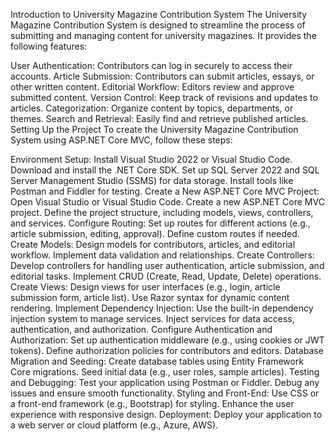 Introduction to University Magazine Contribution System
The University Magazine Contribution System is designed to streamline the process of submitting and managing content for university magazines. It provides the following features:

User Authentication: Contributors can log in securely to access their accounts.
Article Submission: Contributors can submit articles, essays, or other written content.
Editorial Workflow: Editors review and approve submitted content.
Version Control: Keep track of revisions and updates to articles.
Categorization: Organize content by topics, departments, or themes.
Search and Retrieval: Easily find and retrieve published articles.
Setting Up the Project
To create the University Magazine Contribution System using ASP.NET Core MVC, follow these steps:

Environment Setup:
Install Visual Studio 2022 or Visual Studio Code.
Download and install the .NET Core SDK.
Set up SQL Server 2022 and SQL Server Management Studio (SSMS) for data storage.
Install tools like Postman and Fiddler for testing.
Create a New ASP.NET Core MVC Project:
Open Visual Studio or Visual Studio Code.
Create a new ASP.NET Core MVC project.
Define the project structure, including models, views, controllers, and services.
Configure Routing:
Set up routes for different actions (e.g., article submission, editing, approval).
Define custom routes if needed.
Create Models:
Design models for contributors, articles, and editorial workflow.
Implement data validation and relationships.
Create Controllers:
Develop controllers for handling user authentication, article submission, and editorial tasks.
Implement CRUD (Create, Read, Update, Delete) operations.
Create Views:
Design views for user interfaces (e.g., login, article submission form, article list).
Use Razor syntax for dynamic content rendering.
Implement Dependency Injection:
Use the built-in dependency injection system to manage services.
Inject services for data access, authentication, and authorization.
Configure Authentication and Authorization:
Set up authentication middleware (e.g., using cookies or JWT tokens).
Define authorization policies for contributors and editors.
Database Migration and Seeding:
Create database tables using Entity Framework Core migrations.
Seed initial data (e.g., user roles, sample articles).
Testing and Debugging:
Test your application using Postman or Fiddler.
Debug any issues and ensure smooth functionality.
Styling and Front-End:
Use CSS or a front-end framework (e.g., Bootstrap) for styling.
Enhance the user experience with responsive design.
Deployment:
Deploy your application to a web server or cloud platform (e.g., Azure, AWS).
